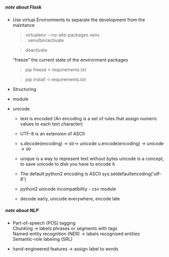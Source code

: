 ##### note about Flask
* Use virtual Environments to separate the development from the maintance 
    >virtualenv --no-site-packages venv  
    > . venv/bin/activate  

    >deactivate 
    
    “freeze” the current state of the environment packages  
    > pip freeze > requirements.txt   

    > pip install -r requirements.txt 

* Structuring
 - module

* unicode 
   - text is encoded (An encoding is a set of rules that assign numeric values to each text character) 
   - UTF-8 is an extension of ASCII

   - s.decode(encoding) -> str-> unicode
     u.encode(encoding) -> unicode -> str

   - unique is a way to represent text without bytes
    unicode is a concept, to save unicode to disk you have to encode it

   - The default python2 encoding is ASCII
      sys.setdefaultencoding('utf-8')

    - python2 unicode incompatibility - csv module   

    - decode early, unicode everywhere, encode late


   
##### note about NLP
  * Part-of-speech (POS) tagging  
    Chunking -> labels phrases or segments with tags  
    Named-entity recognition (NER) -> labels recognised entities  
    Semantic-role labeling (SRL)  

  * hand-engineered features -> assign label to words  